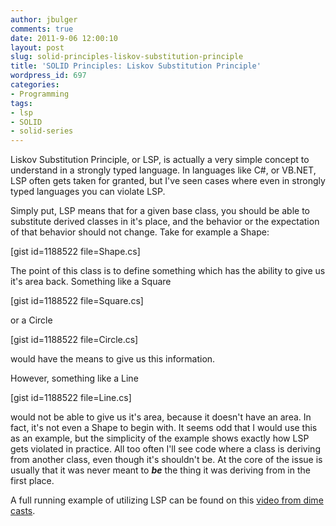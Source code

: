 ```yaml
---
author: jbulger
comments: true
date: 2011-9-06 12:00:10
layout: post
slug: solid-principles-liskov-substitution-principle
title: 'SOLID Principles: Liskov Substitution Principle'
wordpress_id: 697
categories:
- Programming
tags:
- lsp
- SOLID
- solid-series
---
```


Liskov Substitution Principle, or LSP, is actually a very simple concept to understand in a strongly typed language. In languages like C#, or VB.NET, LSP often gets taken for granted, but I've seen cases where even in strongly typed languages you can violate LSP.

<!-- more -->Simply put, LSP means that for a given base class, you should be able to substitute derived classes in it's place, and the behavior or the expectation of that behavior should not change. Take for example a Shape:

[gist id=1188522 file=Shape.cs]

The point of this class is to define something which has the ability to give us it's area back. Something like a Square

[gist id=1188522 file=Square.cs]

or a Circle

[gist id=1188522 file=Circle.cs]

would have the means to give us this information.

However, something like a Line

[gist id=1188522 file=Line.cs]

would not be able to give us it's area, because it doesn't have an area. In fact, it's not even a Shape to begin with. It seems odd that I would use this as an example, but the simplicity of the example shows exactly how LSP gets violated in practice. All too often I'll see code where a class is deriving from another class, even though it's shouldn't be. At the core of the issue is usually that it was never meant to _**be**_ the thing it was deriving from in the first place.

A full running example of utilizing LSP can be found on this [video from dime casts](http://dimecasts.net/Content/WatchEpisode/92).
